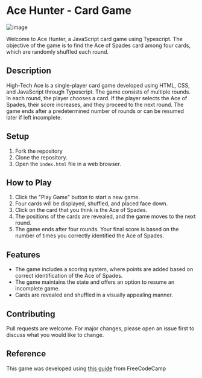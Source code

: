 # Ace Hunter - Card Game

![image](https://github.com/EleoXDA/Ace_Hunter_JS/assets/27622683/f6b61c2d-3287-4b8d-96c3-dd84bb5ffec7)

Welcome to Ace Hunter, a JavaScript card game using Typescript. The objective of the game is to find the Ace of Spades card among four cards, which are randomly shuffled each round.

## Description

High-Tech Ace is a single-player card game developed using HTML, CSS, and JavaScript through Typescript. The game consists of multiple rounds. In each round, the player chooses a card. If the player selects the Ace of Spades, their score increases, and they proceed to the next round. The game ends after a predetermined number of rounds or can be resumed later if left incomplete.

## Setup

1. Fork the repository
2. Clone the repository.
3. Open the `index.html` file in a web browser.

## How to Play

1. Click the "Play Game" button to start a new game.
2. Four cards will be displayed, shuffled, and placed face down.
3. Click on the card that you think is the Ace of Spades.
4. The positions of the cards are revealed, and the game moves to the next round.
5. The game ends after four rounds. Your final score is based on the number of times you correctly identified the Ace of Spades.

## Features

- The game includes a scoring system, where points are added based on correct identification of the Ace of Spades.
- The game maintains the state and offers an option to resume an incomplete game.
- Cards are revealed and shuffled in a visually appealing manner.

## Contributing

Pull requests are welcome. For major changes, please open an issue first to discuss what you would like to change.

## Reference

This game was developed using [this guide](https://www.freecodecamp.org/news/improve-your-javascript-skills-by-coding-a-card-game/) from FreeCodeCamp
